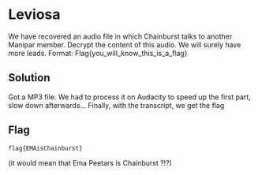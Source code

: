# Leviosa

We have recovered an audio file in which Chainburst talks to another Manipar member. Decrypt the content of this audio. We will surely have more leads. Format: Flag{you_will_know_this_is_a_flag}

## Solution

Got a MP3 file. We had to process it on Audacity to speed up the first part, slow down afterwards... Finally, with the transcript, we get the flag			

## Flag

```
flag{EMAisChainburst}
```

(it would mean that Ema Peetars is Chainburst ?!?)

